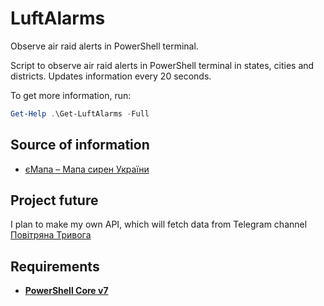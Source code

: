 # LuftAlarms

Observe air raid alerts in PowerShell terminal.

Script to observe air raid alerts in PowerShell terminal in states, cities and districts. Updates information every 20 seconds.

To get more information, run:

```PowerShell
Get-Help .\Get-LuftAlarms -Full
```

## Source of information

- [єМапа – Мапа сирен України](https://vadimklimenko.com/map/)

## Project future

I plan to make my own API, which will fetch data from Telegram channel [Повітряна Тривога](https://t.me/air_alert_ua)

## Requirements

- **[PowerShell Core v7](https://docs.microsoft.com/en-us/powershell/scripting/install/installing-powershell-on-windows?view=powershell-7.2)**
